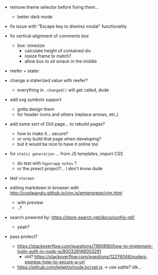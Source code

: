 * remove theme selector before fixing them...
    - better dark mode
* fix issue with "Escape key to dismiss modal" functionality
* fix vertical alignment of comments box
    * box: onresize
        - calculate height of contained div
        - resize frame to match?
        - allow box to sit smack in the middle


* reefer + stater
* change a staterized value with reefer?
    - everything in `.changed()` will get called, dude

* add svg symbols support
    - gotta design them
    - for header icons and others (replace arrows, etc.)

* add some sort of GUI page... to rebuild pages?
    - how to make it... secure?
    - or only build that page when developing?
    - but it would be nice to have it online too

* for `static generation` ... from JS templates, import CSS
    - do test with `hyperapp-notes` ?
    - or the preact project?... I don't know dude

* test `storeon`

* editing markdown in browser with http://coolwanglu.github.io/vim.js/emterpreter/vim.html
    - with preview
    - ..?

* search powered by: https://stork-search.net/docs/config-ref/
    - yeah?

* pass protect?
    - https://stackoverflow.com/questions/7990890/how-to-implement-login-auth-in-node-js/8003291#8003291
      - old? https://stackoverflow.com/questions/12276046/nodejs-express-how-to-secure-a-url
    - https://github.com/kelektiv/node.bcrypt.js -> use sqlite? idk...